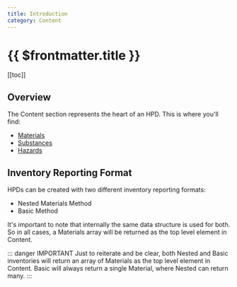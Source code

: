 ```yaml
---
title: Introduction
category: Content
---
```


# {{ $frontmatter.title }}

[[toc]]

## Overview

The Content section represents the heart of an HPD. This is where you'll find:

- [Materials](./materials/)
- [Substances](./materials/substances/)
- [Hazards](./materials/substances/hazards.md)

## Inventory Reporting Format

HPDs can be created with two different inventory reporting formats:

- Nested Materials Method
- Basic Method

It's important to note that internally the same data structure is used for both. So in all cases, a Materials array will be returned as the top level element in Content.

::: danger IMPORTANT
Just to reiterate and be clear, both Nested and Basic inventories will return an array of Materials as the top level element in Content. Basic will always return a single Material, where Nested can return many.
:::
